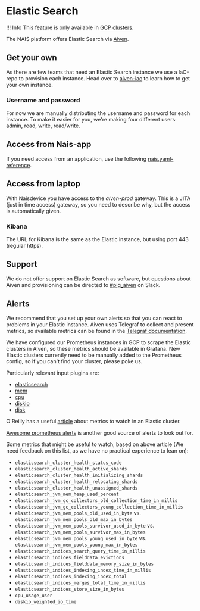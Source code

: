 # Elastic Search

!!! Info
    This feature is only available in [GCP clusters](../clusters/gcp.md).

The NAIS platform offers Elastic Search via [Aiven](https://aiven.io/).

## Get your own
As there are few teams that need an Elastic Search instance we use a IaC-repo to provision each instance.
Head over to [aiven-iac](https://github.com/navikt/aiven-iac#elastic-search) to learn how to get your own instance.

### Username and password
For now we are manually distributing the username and password for each instance.
To make it easier for you, we're making four different users: admin, read, write, read/write.

## Access from Nais-app
If you need access from an application, use the following [nais.yaml-reference](../nais-application/application.md#elasticinstance).

## Access from laptop
With Naisdevice you have access to the _aiven-prod_ gateway.
This is a JITA (just in time access) gateway, so you need to describe why, but the access is automatically given.

### Kibana
The URL for Kibana is the same as the Elastic instance, but using port 443 (regular https).

## Support
We do not offer support on Elastic Search as software, but questions about Aiven and provisioning can be directed to [#pig_aiven](https://nav-it.slack.com/archives/C018L1JATBQ) on Slack.

## Alerts
We recommend that you set up your own alerts so that you can react to problems in your Elastic instance. 
Aiven uses Telegraf to collect and present metrics, so available metrics can be found in the [Telegraf documentation](https://github.com/influxdata/telegraf).

We have configured our Prometheus instances in GCP to scrape the Elastic clusters in Aiven, so these metrics should be available in Grafana.
New Elastic clusters currently need to be manually added to the Prometheus config, so if you can't find your cluster, please poke us.

Particularly relevant input plugins are:

- [elasticsearch](https://github.com/influxdata/telegraf/tree/master/plugins/inputs/elasticsearch)
- [mem](https://github.com/influxdata/telegraf/tree/master/plugins/inputs/mem)
- [cpu](https://github.com/influxdata/telegraf/tree/master/plugins/inputs/cpu)
- [diskio](https://github.com/influxdata/telegraf/tree/master/plugins/inputs/diskio)
- [disk](https://github.com/influxdata/telegraf/tree/master/plugins/inputs/disk)

O'Reilly has a useful [article](https://www.oreilly.com/content/10-elasticsearch-metrics-to-watch/) about metrics to watch in an Elastic cluster.

[Awesome prometheus alerts](https://awesome-prometheus-alerts.grep.to/rules#elasticsearch) is another good source of alerts to look out for.

Some metrics that might be useful to watch, based on above article (We need feedback on this list, as we have no practical experience to lean on):

- `elasticsearch_cluster_health_status_code`
- `elasticsearch_cluster_health_active_shards`
- `elasticsearch_cluster_health_initializing_shards`
- `elasticsearch_cluster_health_relocating_shards`
- `elasticsearch_cluster_health_unassigned_shards`
- `elasticsearch_jvm_mem_heap_used_percent`
- `elasticsearch_jvm_gc_collectors_old_collection_time_in_millis`
- `elasticsearch_jvm_gc_collectors_young_collection_time_in_millis`
- `elasticsearch_jvm_mem_pools_old_used_in_byte` vs. `elasticsearch_jvm_mem_pools_old_max_in_bytes`
- `elasticsearch_jvm_mem_pools_survivor_used_in_byte` vs. `elasticsearch_jvm_mem_pools_survivor_max_in_bytes`
- `elasticsearch_jvm_mem_pools_young_used_in_byte` vs. `elasticsearch_jvm_mem_pools_young_max_in_bytes`
- `elasticsearch_indices_search_query_time_in_millis`
- `elasticsearch_indices_fielddata_evictions`
- `elasticsearch_indices_fielddata_memory_size_in_bytes`
- `elasticsearch_indices_indexing_index_time_in_millis`
- `elasticsearch_indices_indexing_index_total`
- `elasticsearch_indices_merges_total_time_in_millis`
- `elasticsearch_indices_store_size_in_bytes`
- `cpu_usage_user`
- `diskio_weighted_io_time`
